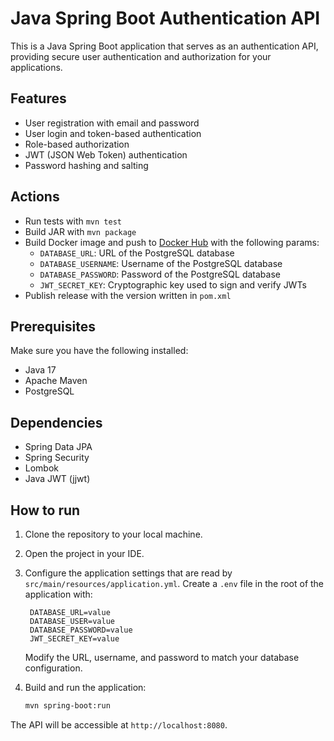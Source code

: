 # Java Spring Boot Authentication API

This is a Java Spring Boot application that serves as an authentication API, providing secure user authentication and authorization for your applications.

## Features

- User registration with email and password
- User login and token-based authentication
- Role-based authorization
- JWT (JSON Web Token) authentication
- Password hashing and salting

## Actions

- Run tests with `mvn test`
- Build JAR with `mvn package`
- Build Docker image and push to [Docker Hub](https://hub.docker.com/repository/docker/atilara/authentication-jwt-spring-boot) with the following params:
  - `DATABASE_URL`: URL of the PostgreSQL database
  - `DATABASE_USERNAME`: Username of the PostgreSQL database
  - `DATABASE_PASSWORD`: Password of the PostgreSQL database
  - `JWT_SECRET_KEY`:  Cryptographic key used to sign and verify JWTs
- Publish release with the version written in `pom.xml`

## Prerequisites

Make sure you have the following installed:

- Java 17
- Apache Maven
- PostgreSQL

## Dependencies

- Spring Data JPA
- Spring Security
- Lombok
- Java JWT (jjwt)

## How to run

1. Clone the repository to your local machine.

2. Open the project in your IDE.

3. Configure the application settings that are read by `src/main/resources/application.yml`. Create a `.env` file in the root of the application with:

   ```env
    DATABASE_URL=value
    DATABASE_USER=value
    DATABASE_PASSWORD=value
    JWT_SECRET_KEY=value
   ```

   Modify the URL, username, and password to match your database configuration.

4. Build and run the application:

   ```bash
   mvn spring-boot:run
   ```

The API will be accessible at `http://localhost:8080`.
